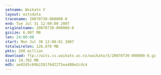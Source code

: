 ```yaml
---
setname: Waikato V
layout: witsdata
tracename: 20070730-000000-0
end: Tue Jul 31 12:00:00 2007
originalname: 20070730-000000-0
gzsize: 6,907 MB
len: 24:00:00
start: Mon Jul 30 12:00:01 2007
totalwirelen: 126,078 MB
pkts: 260 million
download: ftp://wits.cs.waikato.ac.nz/waikato/5/20070730-000000-0.gz
size: 19,702 MB
md5: ae02d5c69b2301f6d2275ea488e2cdc4
---
```

